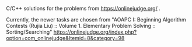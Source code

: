 C/C++ solutions for the problems from https://onlinejudge.org/ .

Currently, the newer tasks are chosen from "AOAPC I: Beginning Algorithm Contests (Rujia Liu) :: Volume 1. Elementary Problem Solving :: Sorting/Searching" 
https://onlinejudge.org/index.php?option=com_onlinejudge&Itemid=8&category=98